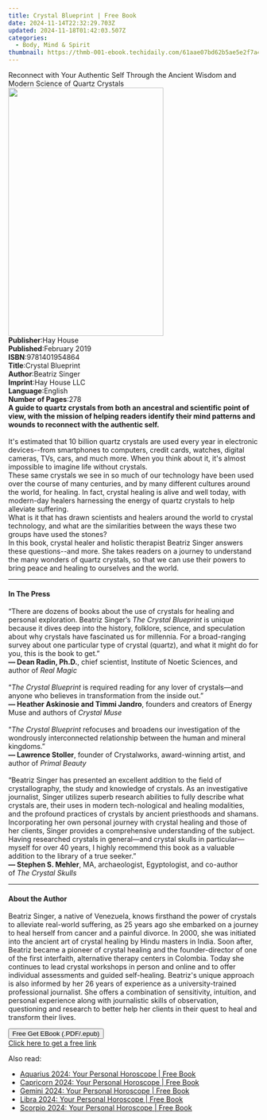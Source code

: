```yaml
---
title: Crystal Blueprint | Free Book
date: 2024-11-14T22:32:29.703Z
updated: 2024-11-18T01:42:03.507Z
categories:
  - Body, Mind & Spirit
thumbnail: https://thmb-001-ebook.techidaily.com/61aae07bd62b5ae5e2f7a474a649d349020f1e9f04886e69de90ad36848cc3e6.jpg
---
```

<main id="book-container">
  <div class="flex flex-col">
    <div class="book-brief flex-1 py-6 px-4 sm:p-6 md:py-10 md:px-8">
      <!-- brief-->
      <div class="book-brief-main">
        Reconnect with Your Authentic Self Through the Ancient Wisdom and Modern
        Science of Quartz Crystals
      </div>
    </div>
    <div
      class="book-meta-info flex-1 grid gap-4 col-start-1 col-end-3 row-start-1 sm:mb-6 sm:grid-cols-4 lg:gap-6 lg:col-start-2 lg:row-end-6 lg:row-span-6 lg:mb-0"
    >
      <div
        class="book-meta-info-left place-content-center mt-4 p-4 text-sm leading-6 col-start-2 col-span-2 dark:text-slate-400"
      >
        <img
          class="w-full h-500 object-cover rounded-lg sm:h-255 sm:col-span-2 lg:col-span-full"
          src="https://img-001-ebook.techidaily.com/6b7d766cf17f4945784e18d238a0ea734ce89e3c1065c0810c9e7c6e726fa432.jpg"
          alt=""
          width="312"
          height="500"
        />
      </div>
      <div
        class="book-meta-info-right mt-2 col-start-1 row-start-2 col-span-3 self-center"
      >
        <!-- meta data  -->
        <div class="flex flex-col px-4 md:px-8">
          <div class="flex-1">
            <strong>Publisher</strong>:<span class="px-2">Hay House</span>
          </div>
          <div class="flex-1">
            <strong>Published</strong>:<span class="px-2">February 2019</span>
          </div>
          <div class="flex-1">
            <strong>ISBN</strong>:<span class="px-2">9781401954864</span>
          </div>
          <div class="flex-1">
            <strong>Title</strong>:<span class="px-2">Crystal Blueprint</span>
          </div>
          <div class="flex-1">
            <strong>Author</strong>:<span class="px-2">Beatriz Singer</span>
          </div>
          <div class="flex-1">
            <strong>Imprint</strong>:<span class="px-2">Hay House LLC</span>
          </div>
          <div class="flex-1">
            <strong>Language</strong>:<span class="px-2">English</span>
          </div>
          <div class="flex-1">
            <strong>Number of Pages</strong>:<span class="px-2">278</span>
          </div>
        </div>
      </div>
    </div>
    <div class="book-description flex-1 py-6 px-4 sm:p-6 md:py-10 md:px-8">
      <div class="book-description-main">
        <div accordion-content="" id="description">
          <b
            >A guide to quartz crystals from both an ancestral and scientific
            point of view, with the mission of helping readers identify their
            mind patterns and wounds to reconnect with the authentic self.</b
          ><br /><br />It's estimated that 10 billion quartz crystals are used
          every year in electronic devices--from smartphones to computers,
          credit cards, watches, digital cameras, TVs, cars, and much more. When
          you think about it, it's almost impossible to imagine life without
          crystals.<br />These same crystals we see in so much of our technology
          have been used over the course of many centuries, and by many
          different cultures around the world, for healing. In fact, crystal
          healing is alive and well today, with modern-day healers harnessing
          the energy of quartz crystals to help alleviate suffering. <br />What
          is it that has drawn scientists and healers around the world to
          crystal technology, and what are the similarities between the ways
          these two groups have used the stones? <br />In this book, crystal
          healer and holistic therapist Beatriz Singer answers these
          questions--and more. She takes readers on a journey to understand the
          many wonders of quartz crystals, so that we can use their powers to
          bring peace and healing to ourselves and the world.
        </div>
        <div class="accordion-fader"></div>
      </div>
    </div>
    <div class="book-excerpts flex-1 py-6 px-4 sm:p-6 md:py-10 md:px-8">
      <!-- excerpts-->
      <div class="book-excerpts-main">
        <hr />
        <h4 class="placeholder placeholder-heading">
          <span>In The Press</span>
        </h4>
        <p>
          “There are dozens of books about the use of crystals for healing and
          personal exploration. Beatriz Singer’s&nbsp;<i
            >The Crystal Blueprint&nbsp;</i
          >is unique because it dives deep into the history, folklore, science,
          and speculation about why crystals have fascinated us for millennia.
          For a broad-ranging survey about one particular type of crystal
          (quartz), and what it might do for you, this is the book to get.”<br /><b
            >— Dean Radin, Ph.D.</b
          >, chief scientist, Institute of Noetic Sciences, and author
          of&nbsp;<i>Real Magic</i><br /><br />“<i
            >The Crystal Blueprint&nbsp;</i
          >is required reading for any lover of crystals—and anyone who believes
          in transformation from the inside out.”<br /><b
            >— Heather Askinosie and Timmi Jandro</b
          >, founders and creators of Energy Muse and authors of&nbsp;<i
            >Crystal Muse</i
          ><br /><br />“<i>The Crystal Blueprint</i>&nbsp;refocuses and broadens
          our investigation of the wondrously interconnected relationship
          between the human and mineral kingdoms.”<br /><b>— Lawrence Stoller</b
          >, founder of Crystalworks, award-winning artist, and author
          of&nbsp;<i>Primal Beauty<br /></i><br />“Beatriz Singer has presented
          an excellent addition to the field of crystallography, the study and
          knowledge of crystals. As an investigative journalist, Singer utilizes
          superb research abilities to fully describe what crystals are, their
          uses in modern tech-nological and healing modalities, and the profound
          practices of crystals by ancient priesthoods and shamans.
          Incorporating her own personal journey with crystal healing and those
          of her clients, Singer provides a comprehensive understanding of the
          subject. Having researched crystals in general—and crystal skulls in
          particular—myself for over 40 years, I highly recommend this book as a
          valuable addition to the library of a true seeker.”<br /><b
            >— Stephen S. Mehler</b
          >, MA, archaeologist, Egyptologist, and co-author of&nbsp;<i
            >The Crystal Skulls</i
          >
        </p>
      </div>
    </div>
    <div class="book-about-author flex-1 py-6 px-4 sm:p-6 md:py-10 md:px-8">
      <!-- about author-->
      <div class="book-main-author-main">
        <hr />
        <h4 class="placeholder placeholder-heading">
          <span>About the Author</span>
        </h4>
        <p>
          Beatriz Singer, a native of Venezuela, knows firsthand the power of
          crystals to alleviate real-world suffering, as 25 years ago she
          embarked on a journey to heal herself from cancer and a painful
          divorce. In 2000, she was initiated into the ancient art of crystal
          healing by Hindu masters in India. Soon after, Beatriz became a
          pioneer of crystal healing and the founder-director of one of the
          first interfaith, alternative therapy centers in Colombia. Today she
          continues to lead crystal workshops in person and online and to offer
          individual assessments and guided self-healing. Beatriz's unique
          approach is also informed by her 26 years of experience as a
          university-trained professional journalist. She offers a combination
          of sensitivity, intuition, and personal experience along with
          journalistic skills of observation, questioning and research to better
          help her clients in their quest to heal and transform their lives.
        </p>
      </div>
    </div>
    <div class="book-free-get flex-1 py-6 px-4 sm:p-6 md:py-10 md:px-8">
      <button
        id="btn-free-get"
        class="bg-blue-500 hover:bg-blue-700 text-white font-bold py-2 px-4 rounded"
      >
        Free Get EBook (.PDF/.epub)
      </button>
      <div id="countdown-display" class="px-2 text-lg mt-2"></div>
      <a
        id="free-link"
        class="hidden bg-blue-500 hover:bg-blue-700 text-white font-bold py-2 px-4 rounded"
        href="https://www.ebooks.com/en-us/book/96181019/crystal-blueprint/beatriz-singer/"
        target="_blank"
        >Click here to get a free link</a
      >
    </div>
    <script>
      let countdownTime = 0;
      let countdownInterval = null;
      document
        .getElementById('btn-free-get')
        .addEventListener('click', startCountdown);
      function startCountdown() {
        countdownTime = new Date().getTime() + 60000 * 3;
        countdownInterval = setInterval(updateCountdown, 1000);
        document.getElementById('btn-free-get').disabled = true;
        document
          .getElementById('btn-free-get')
          .classList.add('bg-gray-500', 'cursor-not-allowed');
      }
      function updateCountdown() {
        let currentTime = new Date().getTime();
        let timeLeft = countdownTime - currentTime;
        let secondsLeft = Math.floor(timeLeft / 1000);
        document.getElementById('countdown-display').innerHTML =
          `Remaining time: ${secondsLeft} seconds.`;
        if (secondsLeft <= 0) {
          clearInterval(countdownInterval);
          document.getElementById('btn-free-get').classList.add('hidden');
          document.getElementById('free-link').classList.remove('hidden');
          document.getElementById('countdown-display').innerHTML = '';
        }
      }
    </script>
  </div>
</main>

<ins class="adsbygoogle"
      style="display:block"
      data-ad-client="ca-pub-7571918770474297"
      data-ad-slot="8358498916"
      data-ad-format="auto"
      data-full-width-responsive="true"></ins>
    

<span class="atpl-alsoreadstyle">Also read:</span>
<div><ul>
<li><a href="https://novels-ebooks.techidaily.com/210692931-9780008589431-aquarius-2024-your-personal-horoscope/"><u>Aquarius 2024: Your Personal Horoscope | Free Book</u></a></li>
<li><a href="https://novels-ebooks.techidaily.com/210692932-9780008589424-capricorn-2024-your-personal-horoscope/"><u>Capricorn 2024: Your Personal Horoscope | Free Book</u></a></li>
<li><a href="https://novels-ebooks.techidaily.com/210692928-9780008589356-gemini-2024-your-personal-horoscope/"><u>Gemini 2024: Your Personal Horoscope | Free Book</u></a></li>
<li><a href="https://novels-ebooks.techidaily.com/210692929-9780008589394-libra-2024-your-personal-horoscope/"><u>Libra 2024: Your Personal Horoscope | Free Book</u></a></li>
<li><a href="https://novels-ebooks.techidaily.com/210692930-9780008589400-scorpio-2024-your-personal-horoscope/"><u>Scorpio 2024: Your Personal Horoscope | Free Book</u></a></li>
</ul></div>

